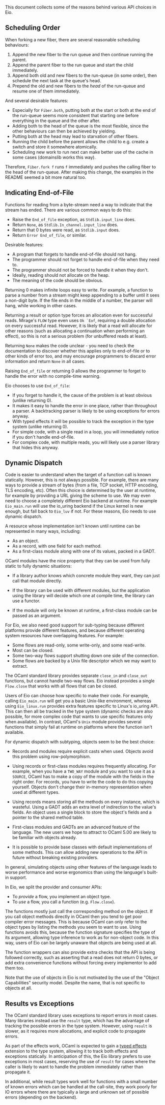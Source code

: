 This document collects some of the reasons behind various API choices in Eio.

## Scheduling Order

When forking a new fiber, there are several reasonable scheduling behaviours:

1. Append the new fiber to the run queue and then continue running the parent.
2. Append the parent fiber to the run queue and start the child immediately.
3. Append both old and new fibers to the run-queue (in some order), then schedule the next task at the queue's head.
4. Prepend the old and new fibers to the *head* of the run-queue and resume one of them immediately.

And several desirable features:

- Especially for `Fiber.both`, putting both at the start or both at the end of the run-queue seems more consistent
  that starting one before everything in the queue and the other after.
- Adding both to the head of the queue is the most flexible, since the other behaviours can then be achieved by yielding.
- Putting both at the head may lead to starvation of other fibers.
- Running the child before the parent allows the child to e.g. create a switch and store it somewhere atomically.
- Scheduling new work to run next can make better use of the cache in some cases (domainslib works this way).

Therefore, `Fiber.fork f` runs `f` immediately and pushes the calling fiber to the head of the run-queue.
After making this change, the examples in the README seemed a bit more natural too.

## Indicating End-of-File

Functions for reading from a byte-stream need a way to indicate that the stream has ended.
There are various common ways to do this:

- Raise the `End_of_file` exception, as `Stdlib.input_line` does.
- Return `None`, as `Stdlib.In_channel.input_line` does.
- Return that 0 bytes were read, as `Stdlib.input` does.
- Return `Error End_of_file`, or similar.

Desirable features:

- A program that forgets to handle end-of-file should not hang.
- The programmer should not forget to handle end-of-file when they need to.
- The programmer should not be forced to handle it when they don't.
- Ideally, reading should not allocate on the heap.
- The meaning of the code should be obvious.

Returning 0 makes infinite loops easy to write.
For example, a function to parse a number from a stream might keep appending to a buffer until it sees a non-digit byte.
If the file ends in the middle of a number, the parser will hang, while working in other cases.

Returning a result or option type forces an allocation even for successful reads.
Mirage's `FLOW` type even uses ``Ok `Eof``, requiring a double allocation on every successful read.
However, it is likely that a read will allocate for other reasons (such as allocating a continuation when performing an effect),
so this is not a serious problem (for unbuffered reads at least).

Returning `None` makes the code unclear - you need to check the documentation to discover whether this applies only to end-of-file or to other kinds of error too, and may encourage programmers to discard error information and return `None` in all cases.

Raising `End_of_file` or returning 0 allows the programmer to forget to handle the error with no compile-time warning.

Eio chooses to use `End_of_file`:

- If you forget to handle it, the cause of the problem is at least obvious (unlike returning 0).
- It makes it easy to handle the error in one place, rather than throughout a parser.
  A backtracking parser is likely to be using exceptions for errors anyway.
- With typed effects it will be possible to track the exception in the type system (unlike returning 0).
- For simple code, with a single read in a loop, you will immediately notice if you don't handle end-of-file.
- For complex code, with multiple reads, you will likely use a parser library that hides this anyway.

## Dynamic Dispatch

Code is easier to understand when the target of a function call is known statically.
However, this is not always possible.
For example, there are many ways to provide a stream of bytes (from a file, TCP socket, HTTP encoding, TLS encoding, etc).
Often this choice is determined by the user at runtime, for example by providing a URL giving the scheme to use.
We may even need to choose a completely different Eio backend at runtime.
For example `Eio_main.run` will use the io_uring backend if the Linux kernel is new enough,
but fall back to `Eio_luv` if not.
For these reasons, Eio needs to use dynamic dispatch.

A resource whose implementation isn't known until runtime can be represented in many ways, including:

- As an object.
- As a record, with one field for each method.
- As a first-class module along with one of its values, packed in a GADT.

OCaml modules have the nice property that they can be used from fully static to fully dynamic situations:

- If a library author knows which concrete module they want,
  they can just call that module directly.

- If the library can be used with different modules,
  but the application using the library will decide which one at compile time,
  the library can use a functor.

- If the module will only be known at runtime, a first-class module can be passed as an argument.

For Eio, we also need good support for sub-typing because different platforms provide different features,
and because different operating system resources have overlapping features.
For example:

- Some flows are read-only, some write-only, and some read-write.
- Most can be closed.
- Some two-way flows support shutting down one side of the connection.
- Some flows are backed by a Unix file descriptor which we may want to extract.

The OCaml standard library provides separate `close_in` and `close_out` functions, but cannot handle two-way flows.
Eio instead provides a single `Flow.close` that works with all flows that can be closed.

Users of Eio can choose how specific to make their code.
For example, calling `Eio_main.run` will get you a basic Unix-like environment,
whereas using `Eio_linux.run` provides extra features specific to Linux's io_uring API.
This can then all be tracked in the type system
(dynamic checks are also possible, for more complex code that wants to use specific features only when available).
In contrast, OCaml's `Unix` module provides several functions that simply fail at runtime
on platforms where the function isn't available.

For dynamic dispatch with subtyping, objects seem to be the best choice:

- Records and modules require explicit casts when used.
  Objects avoid this problem using row-polymorphism.

- Using records or first-class modules requires frequently allocating.
  For example, when you have a `TWO_WAY` module and you want to use it as a `SOURCE`,
  OCaml has to make a copy of the module with the fields in the right order.
  For records, you have to write the code to do this copying yourself.
  Objects don't change their in-memory representation when used at different types.

- Using records means storing all the methods on every instance, which is wasteful.
  Using a GADT adds an extra level of indirection to the value's fields.
  An object uses a single block to store the object's fields and a pointer to the shared method table.

- First-class modules and GADTs are an advanced feature of the language.
  The new users we hope to attract to OCaml 5.00 are likely to be familiar with objects already.

- It is possible to provide base classes with default implementations of some methods.
  This can allow adding new operations to the API in future without breaking existing providers.

In general, simulating objects using other features of the language leads to worse performance
and worse ergonomics than using the language's built-in support.

In Eio, we split the provider and consumer APIs:

- To *provide* a flow, you implement an object type.
- To *use* a flow, you call a function (e.g. `Flow.close`).

The functions mostly just call the corresponding method on the object.
If you call object methods directly in OCaml then you tend to get poor compiler error messages.
This is because OCaml can only refer to the object types by listing the methods you seem to want to use.
Using functions avoids this, because the function signature specifies the type of its argument,
allowing type inference to work as for non-object code.
In this way, users of Eio can be largely unaware that objects are being used at all.

The function wrappers can also provide extra checks that the API is being followed correctly,
such as asserting that a read does not return 0 bytes,
or add extra convenience functions without forcing every implementor to add them too.

Note that the use of objects in Eio is not motivated by the use of the "Object Capabilities" security model.
Despite the name, that is not specific to objects at all.

## Results vs Exceptions

The OCaml standard library uses exceptions to report errors in most cases.
Many libraries instead use the `result` type, which has the advantage of tracking the possible errors in the type system.
However, using `result` is slower, as it requires more allocations, and explicit code to propagate errors.

As part of the effects work, OCaml is expected to gain a [typed effects][] extension to the type system,
allowing it to track both effects and exceptions statically.
In anticipation of this, the Eio library prefers to use exceptions in most cases,
reserving the use of `result` for cases where the caller is likely to want to handle the problem immediately
rather than propagate it.

In additional, while result types work well
for functions with a small number of known errors which can be handled at the call-site,
they work poorly for IO errors where there are typically a large and unknown set of possible errors
(depending on the backend).

[typed effects]: https://www.janestreet.com/tech-talks/effective-programming/
